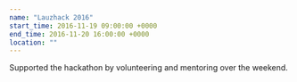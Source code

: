 ```yaml
---
name: "Lauzhack 2016"
start_time: 2016-11-19 09:00:00 +0000
end_time: 2016-11-20 16:00:00 +0000
location: ""
---
```


Supported the hackathon by volunteering and mentoring over the weekend.
